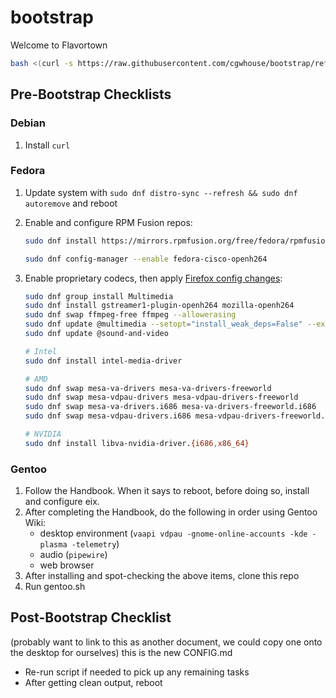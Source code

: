 # bootstrap

Welcome to Flavortown

```bash
bash <(curl -s https://raw.githubusercontent.com/cgwhouse/bootstrap/refs/heads/bootstrap2/bootstrap.sh)
```

## Pre-Bootstrap Checklists

### Debian

1. Install `curl`

### Fedora

1. Update system with `sudo dnf distro-sync --refresh && sudo dnf autoremove` and reboot
2. Enable and configure RPM Fusion repos:

   ```bash
   sudo dnf install https://mirrors.rpmfusion.org/free/fedora/rpmfusion-free-release-$(rpm -E %fedora).noarch.rpm https://mirrors.rpmfusion.org/nonfree/fedora/rpmfusion-nonfree-release-$(rpm -E %fedora).noarch.rpm

   sudo dnf config-manager --enable fedora-cisco-openh264
   ```

3. Enable proprietary codecs, then apply [Firefox config changes](https://docs.fedoraproject.org/en-US/quick-docs/openh264/#_firefox_config_changes):

   ```bash
   sudo dnf group install Multimedia
   sudo dnf install gstreamer1-plugin-openh264 mozilla-openh264
   sudo dnf swap ffmpeg-free ffmpeg --allowerasing
   sudo dnf update @multimedia --setopt="install_weak_deps=False" --exclude=PackageKit-gstreamer-plugin
   sudo dnf update @sound-and-video

   # Intel
   sudo dnf install intel-media-driver

   # AMD
   sudo dnf swap mesa-va-drivers mesa-va-drivers-freeworld
   sudo dnf swap mesa-vdpau-drivers mesa-vdpau-drivers-freeworld
   sudo dnf swap mesa-va-drivers.i686 mesa-va-drivers-freeworld.i686
   sudo dnf swap mesa-vdpau-drivers.i686 mesa-vdpau-drivers-freeworld.i686

   # NVIDIA
   sudo dnf install libva-nvidia-driver.{i686,x86_64}
   ```

### Gentoo

1. Follow the Handbook.
   When it says to reboot, before doing so, install and configure eix.
2. After completing the Handbook, do the following in order using Gentoo Wiki:
   - desktop environment (`vaapi vdpau -gnome-online-accounts -kde -plasma -telemetry`)
   - audio (`pipewire`)
   - web browser
3. After installing and spot-checking the above items, clone this repo
4. Run gentoo.sh

## Post-Bootstrap Checklist

(probably want to link to this as another document, we could copy one onto the desktop for ourselves)
this is the new CONFIG.md

- Re-run script if needed to pick up any remaining tasks
- After getting clean output, reboot
